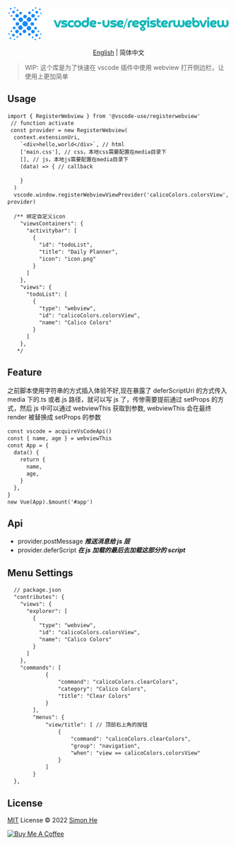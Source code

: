 <p align="center">
<img src="./assets/kv.png" alt="vscode-use/treeprovider">
</p>
<p align="center"> <a href="./README.md">English</a> | 简体中文</p>

> WIP: 这个库是为了快速在 vscode 插件中使用 webview 打开侧边栏，让使用上更加简单

## Usage

```code
import { RegisterWebview } from '@vscode-use/registerwebview'
 // function activate
 const provider = new RegisterWebview(
  context.extensionUri,
    `<div>hello,world</div>`, // html
    ['main.css'], // css，本地css需要配置在media目录下
    [], // js，本地js需要配置在media目录下
    (data) => { // callback

    }
  )
  vscode.window.registerWebviewViewProvider('calicoColors.colorsView', provider)

  /** 绑定自定义icon
    "viewsContainers": {
      "activitybar": [
        {
          "id": "todoList",
          "title": "Daily Planner",
          "icon": "icon.png"
        }
      ]
    },
    "views": {
      "todoList": [
        {
          "type": "webview",
          "id": "calicoColors.colorsView",
          "name": "Calico Colors"
        }
      ]
    },
   */
```

## Feature

之前脚本使用字符串的方式插入体验不好,现在暴露了 deferScriptUri 的方式传入 media 下的.ts 或者.js 路径，就可以写 js 了，传惨需要提前通过 setProps 的方式，然后 js 中可以通过 webviewThis 获取到参数, webviewThis 会在最终 render 被替换成 setProps 的参数

```code
const vscode = acquireVsCodeApi()
const { name, age } = webviewThis
const App = {
  data() {
    return {
      name,
      age,
    }
  },
}
new Vue(App).$mount('#app')

```

## Api

- provider.postMessage **_推送消息给 js 层_**
- provider.deferScript **_在 js 加载的最后去加载这部分的 script_**

## Menu Settings

```code
  // package.json
  "contributes": {
    "views": {
      "explorer": [
        {
          "type": "webview",
          "id": "calicoColors.colorsView",
          "name": "Calico Colors"
        }
      ]
    },
    "commands": [
			{
				"command": "calicoColors.clearColors",
				"category": "Calico Colors",
				"title": "Clear Colors"
			}
		],
		"menus": {
			"view/title": [ // 顶部右上角的按钮
				{
					"command": "calicoColors.clearColors",
					"group": "navigation",
					"when": "view == calicoColors.colorsView"
				}
			]
		}
  },
```

## License

[MIT](./LICENSE) License © 2022 [Simon He](https://github.com/Simon-He95)

<a href="https://github.com/Simon-He95/sponsor" target="_blank"><img src="https://cdn.buymeacoffee.com/buttons/default-orange.png" alt="Buy Me A Coffee" style="height: 51px !important;width: 217px !important;" ></a>
